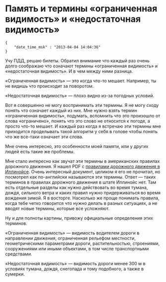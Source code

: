 # Память и термины «ограниченная видимость» и «недостаточная видимость»

```
{
    "date_time_msk" : "2013-04-04 14:04:36"
}
```

Учу ПДД, решаю билеты. Обратил внимание что каждый раз очень долго соображаю
что означают термины «ограниченная видимость» и «недостаточная видимость». И в
чем между ними разница.

«Ограниченная видимость» — это когда что-то мешает. Например, ты не видишь что
происходит за поворотом.

«Недостаточная видимость» — плохо видно из-за погодных условий.

Вот я совершенно не могу воспринимать эти термины. Я не могу сходу понять что
означает каждый из них. Мне нужно взять термин «ограниченная видимость»,
подумать, вспомнить что это произошло от слова «ограничено», понять что это
слово не относится к погоде, а просто что-то мешает. И каждый раз когда я
встречаю эти термины мне приходится проделывать такой алгоритм у себя в
голове чтобы понять что же все-таки означает эти слова.

Мне очень интересно, это особенности моей памяти, или у других людей есть
такие же проблемы.

Мне стало интересно как звучат эти термины в американских правилах дорожного
движения. Я нашел PDF с [правилами дорожного движения в
Иллинойсе][illinois-rules]. Очень интересный документ, целиком я его не
прочитал, но посмотрел как по-английски называются эти термины. Ответ — таких
терминов в правилах дорожного движения в штате Иллинойс нет. Там есть
отдельные разделы как нужно действовать во время тумана, дождя, сильного ветра
и каких правил нужно придерживаться во время вождения зимой. Я в восторге.
Насколько же проще понимать правила, когда тебе четко говорится что нужно
делать в разных ситуациях, а не вводят новые термины, которые все усложняют.

Ну и для полноты картины, привожу официальные определения этих терминов.

«Ограниченная видимость» — видимость водителем дороги в направлении движения,
ограниченная рельефом местности, геометрическими параметрами дороги,
растительностью, строениями, сооружениями или иными объектами, в том числе
транспортными средствами.

«Недостаточная видимость» — видимость дороги менее 300 м в условиях тумана,
дождя, снегопада и тому подобного, а также в сумерки.

 [illinois-rules]: https://upload.bessarabov.ru/bessarabov/9q_S1Maz5LiXstdWcDqLSJHL3ss.pdf
